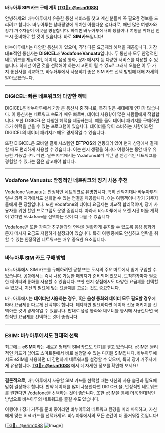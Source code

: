 **바누아투 SIM 카드 구매 계획 [[TG💪+ @esim1088](https://t.me/s/esim1088)]**

안녕하세요! 바누아투에서 유용한 통신 서비스를 찾고 계신 분들께 꼭 필요한 정보를 드리려고 합니다. 바누아투는 남태평양에 위치한 아름다운 섬나라로, 매년 많은 여행자와 장기 거주자들이 이곳을 방문합니다. 하지만 바누아투에서의 생활이나 여행을 위해선 반드시 준비해야 할 것이 있습니다. 바로 **SIM 카드**입니다!

바누아투에서는 다양한 통신사가 있으며, 각각 다른 요금제와 혜택을 제공합니다. 가장 대표적인 통신사는 **DIGICEL**과 **Vodafone Vanuatu**입니다. 두 통신사 모두 안정적인 네트워크를 제공하며, 데이터, 음성 통화, 문자 메시지 등 다양한 서비스를 이용할 수 있습니다. 하지만 어떤 것을 선택해야 하는지 고민이 될 수 있죠? 그래서 오늘은 이 두 가지 통신사를 비교하고, 바누아투에서 사용하기 좋은 SIM 카드 선택 방법에 대해 자세히 알아보겠습니다.

---

### **DIGICEL: 빠른 네트워크와 다양한 혜택**

DIGICEL은 바누아투에서 가장 큰 통신사 중 하나로, 특히 젊은 세대에게 인기가 많습니다. 이 통신사는 네트워크 속도가 매우 빠르며, 데이터 사용량이 많은 사람들에게 적합합니다. 또한 DIGICEL은 다양한 혜택을 제공하는데, 예를 들어 데이터 패키지를 구매하면 추가 혜택을 받을 수 있는 프로그램이 있습니다. 데이터를 많이 소비하는 사람이라면 DIGICEL의 데이터 패키지가 매우 경제적일 수 있습니다.

또한 DIGICEL은 모바일 결제 시스템인 **EFTPOS**와 연동되어 있어 현지 상점에서 결제할 때도 편리하게 사용할 수 있습니다. 이는 현지 생활을 하거나 여행하는 동안 매우 유용한 기능입니다. 다만, 일부 지역에서는 Vodafone보다 약간 덜 안정적인 네트워크를 경험할 수 있다는 점은 참고해야 합니다.

---

### **Vodafone Vanuatu: 안정적인 네트워크와 장기 사용 추천**

Vodafone Vanuatu는 안정적인 네트워크로 유명합니다. 특히 산악지대나 바누아투의 일부 외곽 지역에서도 신뢰할 수 있는 연결을 제공합니다. 이는 여행객이나 장기 거주자들에게 큰 장점입니다. 또한 Vodafone의 데이터 요금제는 비교적 합리적이며, 장기 사용자를 위한 할인 프로그램도 운영 중입니다. 따라서 바누아투에서 오랜 시간 머물 계획이 있다면 Vodafone을 선택하는 것이 더 나을 수 있습니다.

Vodafone은 또한 가족과 친구들과의 연락을 원활하게 유지할 수 있도록 음성 통화와 문자 메시지 요금도 저렴하게 설정되어 있습니다. 특히 여행 중에도 안심하고 연락을 취할 수 있는 안정적인 네트워크는 매우 중요한 요소입니다.

---

### **바누아투 SIM 카드 구매 방법**

바누아투에서 SIM 카드를 구매하려면 공항 또는 도시의 주요 마트에서 쉽게 구입할 수 있습니다. 공항에서는 즉시 사용 가능한 패키지가 준비되어 있으니, 도착하자마자 필요한 데이터와 통화를 사용할 수 있습니다. 또한 현지 상점에서도 다양한 요금제를 선택할 수 있으니, 자신의 필요에 맞는 요금제를 고르는 것도 중요합니다.

바누아투에서는 **데이터만 사용하는 경우**, 혹은 **음성 통화와 데이터 모두 필요할 경우**에 따라 요금제를 다르게 선택해야 합니다. 데이터만 필요하다면 데이터 전용 패키지를 선택하는 것이 경제적일 수 있습니다. 반대로 음성 통화와 데이터를 동시에 사용한다면 복합적인 요금제를 선택하는 것이 좋습니다.

---

### **ESIM: 바누아투에서도 현대적 선택**

최근에는 **eSIM**이라는 새로운 형태의 SIM 카드도 인기를 얻고 있습니다. eSIM은 물리적인 카드가 없어도 스마트폰에서 바로 설정할 수 있는 디지털 SIM입니다. 바누아투에서도 eSIM을 사용하면 더 간편하게 네트워크를 설정할 수 있으며, 특히 장기 거주자에게 유용합니다. **[TG💪+ @esim1088](https://t.me/s/esim1088)** 에서 더 자세한 정보를 확인해 보세요!

---

**결론적으로**, 바누아투에서 사용할 SIM 카드를 선택할 때는 자신의 사용 습관과 필요에 맞춰 결정해야 합니다. 만약 데이터를 많이 사용한다면 DIGICEL을, 안정적인 네트워크를 원한다면 Vodafone을 선택하는 것이 좋습니다. 또한 eSIM을 통해 더욱 현대적인 방법으로 바누아투의 네트워크를 즐길 수도 있습니다.

여행이나 장기 거주를 준비 중이라면 바누아투의 네트워크 환경을 미리 파악하고, 자신에게 맞는 SIM 카드를 선택하세요. 바누아투에서의 모든 순간이 더 즐거워질 것입니다!

[[TG💪+ @esim1088](https://t.me/s/esim1088) ![Image](https://i.postimg.cc/Y0z9fWf4/image.png)]